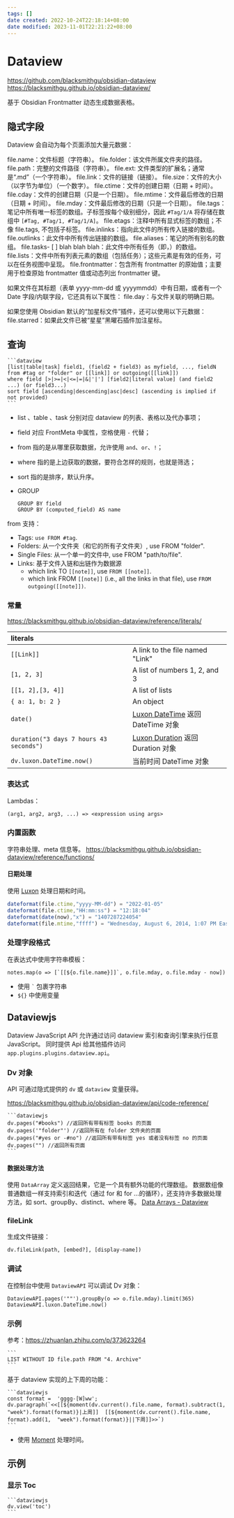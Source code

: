 ```yaml
---
tags: []
date created: 2022-10-24T22:18:14+08:00
date modified: 2023-11-01T22:21:22+08:00
---
```


# Dataview

<https://github.com/blacksmithgu/obsidian-dataview>
<https://blacksmithgu.github.io/obsidian-dataview/>

基于 Obsidian Frontmatter 动态生成数据表格。

## 隐式字段

Dataview 会自动为每个页面添加大量元数据：

file.name：文件标题（字符串）。
file.folder：该文件所属文件夹的路径。
file.path：完整的文件路径（字符串）。
file.ext: 文件类型的扩展名；通常是“.md”（一个字符串）。
file.link：文件的链接（链接）。
file.size：文件的大小（以字节为单位）（一个数字）。
file.ctime：文件的创建日期（日期 + 时间）。
file.cday：文件的创建日期（只是一个日期）。
file.mtime：文件最后修改的日期（日期 + 时间）。
file.mday：文件最后修改的日期（只是一个日期）。
file.tags：笔记中所有唯一标签的数组。子标签按每个级别细分，因此 `#Tag/1/A` 将存储在数组中 `[#Tag, #Tag/1, #Tag/1/A]`。
file.etags：注释中所有显式标签的数组；不像 file.tags, 不包括子标签。
file.inlinks：指向此文件的所有传入链接的数组。
file.outlinks：此文件中所有传出链接的数组。
file.aliases：笔记的所有别名的数组。
file.tasks- [ ] blah blah blah：此文件中所有任务（即，）的数组。
file.lists：文件中所有列表元素的数组（包括任务）；这些元素是有效的任务，可以在任务视图中呈现。
file.frontmatter：包含所有 frontmatter 的原始值；主要用于检查原始 frontmatter 值或动态列出 frontmatter 键。

如果文件在其标题（表单 yyyy-mm-dd 或 yyyymmdd）中有日期，或者有一个 Date 字段/内联字段，它还具有以下属性：
file.day：与文件关联的明确日期。

如果您使用 Obsidian 默认的“加星标文件”插件，还可以使用以下元数据：
file.starred：如果此文件已被“星星”黑曜石插件加注星标。

## 查询

~~~
```dataview
[list|table|task] field1, (field2 + field3) as myfield, ..., fieldN
from #tag or "folder" or [[link]] or outgoing([[link]])
where field [>|>=|<|<=|=|&|'|'] [field2|literal value] (and field2 ...) (or field3...)
sort field [ascending|descending|asc|desc] (ascending is implied if not provided)
```
~~~

* list 、table 、task 分别对应 dataview 的列表、表格以及代办事项；
* field 对应 FrontMeta 中属性，空格使用 `-` 代替；
* from 指的是从哪里获取数据，允许使用 `and`、`or`、`!`；
* where 指的是上边获取的数据，要符合怎样的规则，也就是筛选；
* sort 指的是排序，默认升序。
* GROUP

    ```
    GROUP BY field
    GROUP BY (computed_field) AS name
    ```

from 支持：

* Tags: `use FROM #tag`.
* Folders: 从一个文件夹（和它的所有子文件夹）, use FROM "folder".
* Single Files: 从一个单一的文件中, use FROM "path/to/file".
* Links: 基于文件入链和出链作为数据源
    * which link TO `[[note]]`, use `FROM [[note]]`.
    * which link FROM `[[note]]` (i.e., all the links in that file), use `FROM outgoing([[note]])`.

### 常量

<https://blacksmithgu.github.io/obsidian-dataview/reference/literals/>

|    literals      |    |
|:--------------------|:----------------------------------|
|  `[[Link]]`         |  A link to the file named "Link"  |
|  `[1, 2, 3]`        |  A list of numbers 1, 2, and 3    |
|  `[[1, 2],[3, 4]]`  |  A list of lists                  |
|  `{ a: 1, b: 2 }`   |  An object                        |
|  `date()`           |  [Luxon DateTime](https://moment.github.io/luxon/api-docs/index.html#datetime) 返回 DateTime 对象  |
|  `duration("3 days 7 hours 43 seconds")`  |  [Luxon Duration](https://moment.github.io/luxon/api-docs/index.html#duration) 返回 Duration 对象  |
|  `dv.luxon.DateTime.now()`  |  当前时间 DateTime 对象  |

### 表达式

Lambdas：

```
(arg1, arg2, arg3, ...) => <expression using args>
```

### 内置函数

字符串处理、meta 信息等。
<https://blacksmithgu.github.io/obsidian-dataview/reference/functions/>

#### 日期处理

使用 [Luxon](Luxon.md) 处理日期和时间。

```javascript
dateformat(file.ctime,"yyyy-MM-dd") = "2022-01-05"
dateformat(file.ctime,"HH:mm:ss") = "12:18:04"
dateformat(date(now),"x") = "1407287224054"
dateformat(file.mtime,"ffff") = "Wednesday, August 6, 2014, 1:07 PM Eastern Daylight Time"
```

### 处理字段格式

在表达式中使用字符串模板：

```
notes.map(o => [`[[${o.file.name}]]`, o.file.mday, o.file.mday - now])
```

* 使用 `` ` `` 包裹字符串
* `${}` 中使用变量

## Dataviewjs

Dataview JavaScript API 允许通过访问 dataview 索引和查询引擎来执行任意 JavaScript。
同时提供 Api 给其他插件访问 `app.plugins.plugins.dataview.api`。

### Dv 对象

API 可通过隐式提供的 `dv` 或 `dataview` 变量获得。

<https://blacksmithgu.github.io/obsidian-dataview/api/code-reference/>

~~~
```dataviewjs
dv.pages("#books") //返回所有带有标签 books 的页面
dv.pages('"folder"') //返回所有在 folder 文件夹的页面
dv.pages("#yes or -#no") //返回所有带有标签 yes 或者没有标签 no 的页面
dv.pages("") //返回所有页面
```
~~~

#### 数据处理方法

使用 `DataArray` 定义返回结果，它是一个具有额外功能的代理数组。
数据数组像普通数组一样支持索引和迭代（通过 for 和 for ...的循环），还支持许多数据处理方法，如 sort、groupBy、distinct、where 等。
[Data Arrays - Dataview](https://blacksmithgu.github.io/obsidian-dataview/api/data-array/)

### fileLink

生成文件链接：

```
dv.fileLink(path, [embed?], [display-name])
```

### 调试

在控制台中使用 `DataviewAPI` 可以调试 Dv 对象：

```
DataviewAPI.pages('""').groupBy(o => o.file.mday).limit(365)
DataviewAPI.luxon.DateTime.now()
```

### 示例

参考：<https://zhuanlan.zhihu.com/p/373623264>

~~~
```
LIST WITHOUT ID file.path FROM "4. Archive"
```
~~~

基于 dataview 实现的上下周的功能：

~~~
```dataviewjs
const format =  'gggg-[W]ww';
dv.paragraph(`<<[[${moment(dv.current().file.name, format).subtract(1, "week").format(format)}|上周]]  [[${moment(dv.current().file.name, format).add(1,  "week").format(format)}||下周]]>>`)
```
~~~

* 使用 [Moment](Moment.md) 处理时间。

## 示例

### 显示 Toc

~~~
```dataviewjs
dv.view('toc')
```
~~~
